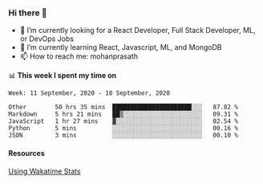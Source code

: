 ### Hi there 👋

- 🔭 I’m currently looking for a React Developer, Full Stack Developer, ML, or DevOps Jobs
- 🌱 I’m currently learning React, Javascript, ML, and MongoDB
- 📫 How to reach me: mohanprasath

📊 **This week I spent my time on**
<!--START_SECTION:waka-->
```text
Week: 11 September, 2020 - 18 September, 2020

Other        50 hrs 35 mins  ██████████████████████░░░   87.82 % 
Markdown     5 hrs 21 mins   ██▒░░░░░░░░░░░░░░░░░░░░░░   09.31 % 
JavaScript   1 hr 27 mins    ▓░░░░░░░░░░░░░░░░░░░░░░░░   02.54 % 
Python       5 mins          ░░░░░░░░░░░░░░░░░░░░░░░░░   00.16 % 
JSON         3 mins          ░░░░░░░░░░░░░░░░░░░░░░░░░   00.10 % 
```
<!--END_SECTION:waka-->

#### Resources
[Using Wakatime Stats](https://github.com/marketplace/actions/waka-readme)
